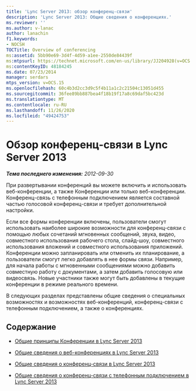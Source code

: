 ```yaml
---
title: 'Lync Server 2013: обзор конференц-связи'
description: 'Lync Server 2013: Общие сведения о конференциях.'
ms.reviewer: ''
ms.author: v-lanac
author: lanachin
f1.keywords:
- NOCSH
TOCTitle: Overview of conferencing
ms:assetid: 5bb90e69-3d4f-4d59-a1ee-2550de84439f
ms:mtpsurl: https://technet.microsoft.com/en-us/library/JJ204928(v=OCS.15)
ms:contentKeyID: 48184245
ms.date: 07/23/2014
manager: serdars
mtps_version: v=OCS.15
ms.openlocfilehash: 60c4b3d2cc3d9c5f4b11a1c2c21504c13051d455
ms.sourcegitcommit: 36fee89bb887bea4f18b19f17a8c69daf5bc423d
ms.translationtype: MT
ms.contentlocale: ru-RU
ms.lasthandoff: 11/26/2020
ms.locfileid: "49424753"
---
```

# <a name="overview-of-conferencing-in-lync-server-2013"></a>Обзор конференц-связи в Lync Server 2013

<div data-xmlns="http://www.w3.org/1999/xhtml">

<div class="topic" data-xmlns="http://www.w3.org/1999/xhtml" data-msxsl="urn:schemas-microsoft-com:xslt" data-cs="https://msdn.microsoft.com/">

<div data-asp="https://msdn2.microsoft.com/asp">



</div>

<div id="mainSection">

<div id="mainBody">

<span> </span>

_**Тема последнего изменения:** 2012-09-30_

При развертывании конференций вы можете включить и использовать веб-конференции, а также Конференции или только веб-конференции. Конференц-связь с телефонным подключением является составной частью голосовой конференц-связи и требует дополнительной настройки.

Если все формы конференции включены, пользователи смогут использовать наиболее широкие возможности для конференц-связи с помощью любых сочетаний мгновенных сообщений, звука, видео, совместного использования рабочего стола, слайд-шоу, совместного использования вложений и совместного использования приложений. Конференции можно запланировать или отменить их планирование, а пользователи смогут легко добавлять в нее формы связи. Например, для начала работы с мгновенными сообщениями можно добавить совместную работу с документами, а затем добавить голосовую или видеосвязь. Новые участники также могут быть добавлены в текущие конференции в режиме реального времени.

В следующих разделах представлены общие сведения о специальных возможностях и возможностях веб-конференций, конференц-связи с телефонным подключением, а также о конференциях.

<div>

## <a name="in-this-section"></a>Содержание

  - [Общие принципы Конференции в Lync Server 2013](lync-server-2013-common-conferencing-concepts.md)

  - [Общие сведения о веб-конференциях в Lync Server 2013](lync-server-2013-web-conferencing-overview.md)

  - [Общие сведения о конференц-связи в Lync Server 2013](lync-server-2013-a-v-conferencing-overview.md)

  - [Общие сведения о конференц-связи с телефонным подключением в Lync Server 2013](lync-server-2013-dial-in-conferencing-overview.md)

</div>

</div>

<span> </span>

</div>

</div>

</div>

